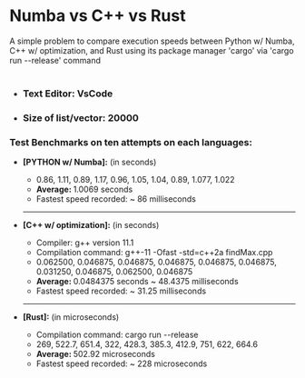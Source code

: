 # Numba vs C++ vs Rust
A simple problem to compare execution speeds between Python w/ Numba, C++ w/ optimization, and Rust using its package manager 'cargo' via 'cargo run --release' command <br><br>
<ul>
  <li><h3>Text Editor: VsCode</h3></li>
  <li><h3>Size of list/vector: 20000</h3></li>
</ul>
<p>
  <h3>Test Benchmarks on ten attempts on each languages:</h3>
  <ul>
  <li><strong>[PYTHON w/ Numba]:</strong> (in seconds)</li>
  <ul>
    <li>0.86, 1.11, 0.89, 1.17, 0.96, 1.05, 1.04, 0.89, 1.077, 1.022</li>
    <li><strong>Average: </strong>1.0069 seconds</li>
    <li>Fastest speed recorded: ~ 86 milliseconds</li>
  </ul>
  <hr>
  <li><strong>[C++ w/ optimization]:</strong> (in seconds)</li>
  <ul>
    <li>Compiler: g++ version 11.1</li>
    <li>Compilation command: g++-11 -Ofast -std=c++2a findMax.cpp</li>
    <li>0.062500, 0.046875, 0.046875, 0.046875, 0.046875, 0.046875, 0.031250, 0.046875, 0.062500, 0.046875</li>
    <li><strong>Average: </strong>0.0484375 seconds ~ 48.4375 milliseconds</li>
    <li>Fastest speed recorded: ~ 31.25 milliseconds</li>
  </ul>
  <hr>
  <li><strong>[Rust]:</strong> (in microseconds)</li>
  <ul>
    <li>Compilation command: cargo run --release
    <li>269, 522.7, 651.4, 322, 428.3, 385.3, 412.9, 751, 622, 664.6</li>
    <li><strong>Average: </strong>502.92 microseconds</li>
    <li>Fastest speed recorded: ~ 228 microseconds</li>
  </ul>
  </ul>
</p>
